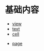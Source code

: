 # 基础内容

* [view](/component/base/content/view.md)
* [text](/component/base/content/text.md)
* [cell](/component/base/content/cell.md)
<!-- * [block](/component/base/content/block.md) -->
* [page](/component/base/content/page.md)
